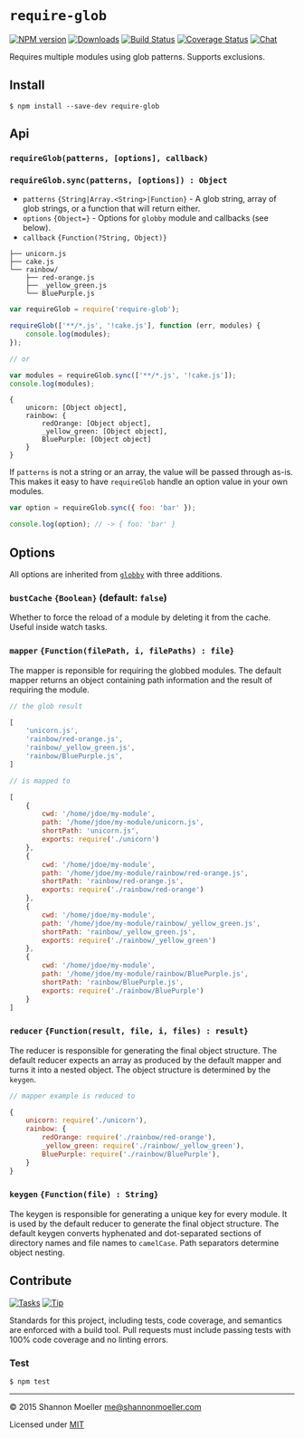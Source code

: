 # `require-glob`

[![NPM version][npm-img]][npm-url] [![Downloads][downloads-img]][npm-url] [![Build Status][travis-img]][travis-url] [![Coverage Status][coveralls-img]][coveralls-url] [![Chat][gitter-img]][gitter-url]

Requires multiple modules using glob patterns. Supports exclusions.

## Install

    $ npm install --save-dev require-glob

## Api

### `requireGlob(patterns, [options], callback)`

### `requireGlob.sync(patterns, [options]) : Object`

- `patterns` `{String|Array.<String>|Function}` - A glob string, array of glob strings, or a function that will return either.
- `options` `{Object=}` - Options for `globby` module and callbacks (see below).
- `callback` `{Function(?String, Object)}`

```
├── unicorn.js
├── cake.js
└── rainbow/
    ├── red-orange.js
    ├── _yellow_green.js
    └── BluePurple.js
```

```js
var requireGlob = require('require-glob');

requireGlob(['**/*.js', '!cake.js'], function (err, modules) {
    console.log(modules);
});

// or

var modules = requireGlob.sync(['**/*.js', '!cake.js']);
console.log(modules);
```

```
{
    unicorn: [Object object],
    rainbow: {
        redOrange: [Object object],
        _yellow_green: [Object object],
        BluePurple: [Object object]
    }
}
```

If `patterns` is not a string or an array, the value will be passed through as-is. This makes it easy to have `requireGlob` handle an option value in your own modules.

```js
var option = requireGlob.sync({ foo: 'bar' });

console.log(option); // -> { foo: 'bar' }
```

## Options

All options are inherited from [`globby`][globby] with three additions.

[globby]: https://www.npmjs.com/package/globby

### `bustCache` `{Boolean}` (default: `false`)

Whether to force the reload of a module by deleting it from the cache. Useful inside watch tasks.

### `mapper` `{Function(filePath, i, filePaths) : file}`

The mapper is reponsible for requiring the globbed modules. The default mapper returns an object containing path information and the result of requiring the module.

```js
// the glob result

[
    'unicorn.js',
    'rainbow/red-orange.js',
    'rainbow/_yellow_green.js',
    'rainbow/BluePurple.js',
]

// is mapped to

[
    {
        cwd: '/home/jdoe/my-module',
        path: '/home/jdoe/my-module/unicorn.js',
        shortPath: 'unicorn.js',
        exports: require('./unicorn')
    },
    {
        cwd: '/home/jdoe/my-module',
        path: '/home/jdoe/my-module/rainbow/red-orange.js',
        shortPath: 'rainbow/red-orange.js',
        exports: require('./rainbow/red-orange')
    },
    {
        cwd: '/home/jdoe/my-module',
        path: '/home/jdoe/my-module/rainbow/_yellow_green.js',
        shortPath: 'rainbow/_yellow_green.js',
        exports: require('./rainbow/_yellow_green')
    },
    {
        cwd: '/home/jdoe/my-module',
        path: '/home/jdoe/my-module/rainbow/BluePurple.js',
        shortPath: 'rainbow/BluePurple.js',
        exports: require('./rainbow/BluePurple')
    }
]
```

### `reducer` `{Function(result, file, i, files) : result}`

The reducer is responsible for generating the final object structure. The default reducer expects an array as produced by the default mapper and turns it into a nested object. The object structure is determined by the `keygen`.

```js
// mapper example is reduced to

{
    unicorn: require('./unicorn'),
    rainbow: {
        redOrange: require('./rainbow/red-orange'),
        _yellow_green: require('./rainbow/_yellow_green'),
        BluePurple: require('./rainbow/BluePurple'),
    }
}
```

### `keygen` `{Function(file) : String}`

The keygen is responsible for generating a unique key for every module. It is used by the default reducer to generate the final object structure. The default keygen converts hyphenated and dot-separated sections of directory names and file names to `camelCase`. Path separators determine object nesting.

## Contribute

[![Tasks][waffle-img]][waffle-url] [![Tip][gittip-img]][gittip-url]

Standards for this project, including tests, code coverage, and semantics are enforced with a build tool. Pull requests must include passing tests with 100% code coverage and no linting errors.

### Test

    $ npm test

----

© 2015 Shannon Moeller <me@shannonmoeller.com>

Licensed under [MIT](http://shannonmoeller.com/mit.txt)

[coveralls-img]: http://img.shields.io/coveralls/shannonmoeller/require-glob/master.svg?style=flat-square
[coveralls-url]: https://coveralls.io/r/shannonmoeller/require-glob
[downloads-img]: http://img.shields.io/npm/dm/require-glob.svg?style=flat-square
[gitter-img]:    http://img.shields.io/badge/gitter-join_chat-1dce73.svg?style=flat-square
[gitter-url]:    https://gitter.im/shannonmoeller/shannonmoeller
[gittip-img]:    http://img.shields.io/gittip/shannonmoeller.svg?style=flat-square
[gittip-url]:    https://www.gittip.com/shannonmoeller
[npm-img]:       http://img.shields.io/npm/v/require-glob.svg?style=flat-square
[npm-url]:       https://npmjs.org/package/require-glob
[travis-img]:    http://img.shields.io/travis/shannonmoeller/require-glob.svg?style=flat-square
[travis-url]:    https://travis-ci.org/shannonmoeller/require-glob
[waffle-img]:    http://img.shields.io/github/issues/shannonmoeller/require-glob.svg?style=flat-square
[waffle-url]:    http://waffle.io/shannonmoeller/require-glob
